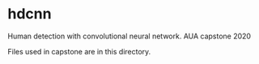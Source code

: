 # hdcnn
Human detection with convolutional neural network. AUA capstone 2020

Files used in capstone are in this directory. 
